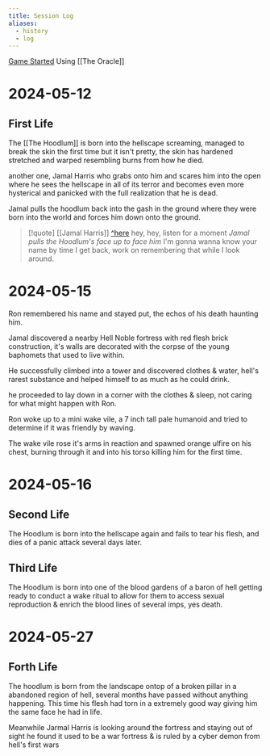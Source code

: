 ```yaml
---
title: Session Log
aliases:
  - history
  - log
---
```

[Game Started](https://discord.com/channels/684860373194899500/1238639512356388865) Using [[The Oracle]]
# 2024-05-12
## First Life
The [[The Hoodlum]] is born into the hellscape screaming, managed to break the skin the first time but it isn't pretty, the skin has hardened stretched and warped resembling burns from how he died.

another one, Jamal Harris who grabs onto him and scares him into the open where he sees the hellscape in all of its terror and becomes even more hysterical and panicked with the full realization that he is dead.

Jamal pulls the hoodlum back into the gash in the ground where they were born into the world and forces him down onto the ground.

> [!quote] [[Jamal Harris]] [^here](https://discord.com/channels/684860373194899500/1238639512356388865/1239072926314139671)
> hey, hey, listen for a moment 
*Jamal pulls the Hoodlum's face up to face him*
I'm gonna wanna know your name by time I get back, work on remembering that while I look around.

# 2024-05-15
Ron remembered his name and stayed put, the echos of his death haunting him.

Jamal discovered a nearby Hell Noble fortress with red flesh brick construction, it's walls are decorated with the corpse of the young baphomets that used to live within.

He successfully climbed into a tower and discovered clothes & water, hell's rarest substance and helped himself to as much as he could drink.

he proceeded to lay down in a corner with the clothes & sleep, not caring for what might happen with Ron.

Ron woke up to a mini wake vile, a 7 inch tall pale humanoid and tried to determine if it was friendly by waving.

The wake vile rose it's arms in reaction and spawned orange ulfire on his chest, burning through it and into his torso killing him for the first time.

# 2024-05-16

## Second Life
The Hoodlum is born into the hellscape again and fails to tear his flesh, and dies of a panic attack several days later.

## Third Life
The Hoodlum is born into one of the blood gardens of a baron of hell getting ready to conduct a wake ritual to allow for them to access sexual reproduction & enrich the blood lines of several imps, yes death.

# 2024-05-27

## Forth Life
The hoodlum is born from the landscape ontop of a broken pillar in a abandoned region of hell, several months have passed without anything happening.
This time his flesh had torn in a extremely good way giving him the same face he had in life.


Meanwhile Jarmal Harris is looking around the fortress and staying out of sight
he found it used to be a war fortress & is ruled by a cyber demon from hell's first wars